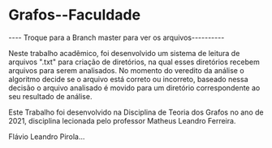 # Grafos--Faculdade

---- Troque para a Branch master para ver os arquivos----------

Neste trabalho acadêmico, foi desenvolvido um sistema de leitura de arquivos ".txt" para criação de diretórios, na qual esses diretórios recebem arquivos para serem analisados. No momento do veredito da análise o algoritmo decide se o arquivo está correto ou incorreto, baseado nessa decisão o arquivo analisado é movido para um diretório correspondente ao seu resultado de análise. 

 Este Trabalho foi desenvolvido na Disciplina de Teoria dos Grafos no ano de 2021, disciplina lecionada pelo professor Matheus Leandro Ferreira.


Flávio Leandro Pirola...
